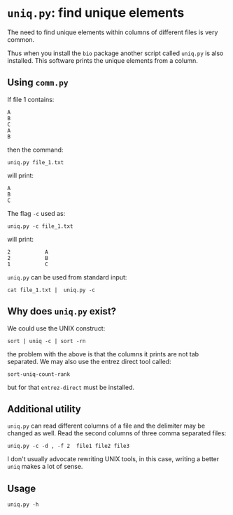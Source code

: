 # `uniq.py`: find unique elements

The need to find unique elements within columns of different files is very common.

Thus when you install the `bio` package another script called `uniq.py` is also installed.
This software prints the unique elements from a column.

## Using `comm.py`

 If file 1 contains:

    A
    B
    C
    A
    B

    
then the command:

    uniq.py file_1.txt

will print:

    A
    B
    C

The flag `-c` used as:

    uniq.py -c file_1.txt
    
will print:

    2           A
    2           B
    1           C


`uniq.py` can be used from standard input:

    cat file_1.txt |  uniq.py -c

## Why does `uniq.py` exist?

We could use the UNIX construct:

    sort | uniq -c | sort -rn

the problem with the above is that the columns it prints are not tab separated. We may also use the entrez direct tool called:

    sort-uniq-count-rank

but for that `entrez-direct` must be installed.

## Additional utility

`uniq.py` can read different columns of a file and the delimiter may be changed as well. Read the second columns of three comma separated files:

    uniq.py -c -d , -f 2  file1 file2 file3

I don't usually advocate rewriting UNIX tools, in this case, writing a better `uniq` makes a lot of sense.

## Usage

```{bash, comment=NA}
uniq.py -h
```
